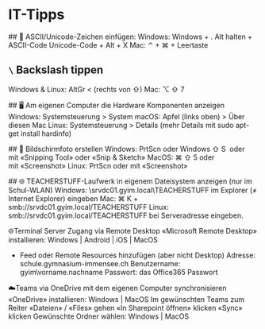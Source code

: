 # IT-Tipps

## 🎹 ASCII/Unicode-Zeichen einfügen:
Windows:
Windows + .
Alt halten + ASCII-Code
Unicode-Code + Alt + X
Mac: ⌃ + ⌘ + Leertaste

## `\` Backslash tippen
Windows & Linux: AltGr < (rechts von ⇧)
Mac: ⌥ ⇧ 7

## 🖥 Am eigenen Computer die Hardware Komponenten anzeigen
Windows: Systemsteuerung > System
macOS: Apfel (links oben) > Über diesen Mac
Linux: Systemsteuerung > Details (mehr Details mit sudo apt-get install hardinfo)

## 📸 Bildschirmfoto erstellen
Windows: PrtScn oder Windows ⇧ S  oder mit «Snipping Tool» oder «Snip & Sketch»
MacOS: ⌘ ⇧ 5 oder mit «Screenshot»
Linux: PrtScn oder mit «Screenshot»

## 🌐 TEACHERSTUFF-Laufwerk in eigenem Dateisystem anzeigen (nur im Schul-WLAN)
Windows: \\srvdc01.gyim.local\TEACHERSTUFF im Explorer (≠ Internet Explorer) eingeben
Mac: ⌘ K + smb://srvdc01.gyim.local/TEACHERSTUFF
Linux: smb://srvdc01.gyim.local/TEACHERSTUFF bei Serveradresse eingeben.

🌐Terminal Server Zugang via Remote Desktop
«Microsoft Remote Desktop» installieren: Windows | Android | iOS | MacOS
+ Feed oder Remote Resources hinzufügen (aber nicht Desktop)
Adresse: schule.gymnasium-immensee.ch
Benutzername: gyim\vorname.nachname
Passwort: das Office365 Passwort

☁️Teams via OneDrive mit dem eigenen Computer synchronisieren
«OneDrive» installieren: Windows | MacOS
Im gewünschten Teams zum Reiter «Dateien» / «Files» gehen
«In Sharepoint öffnen» klicken
«Sync» klicken
Gewünschte Ordner wählen: Windows | MacOS

